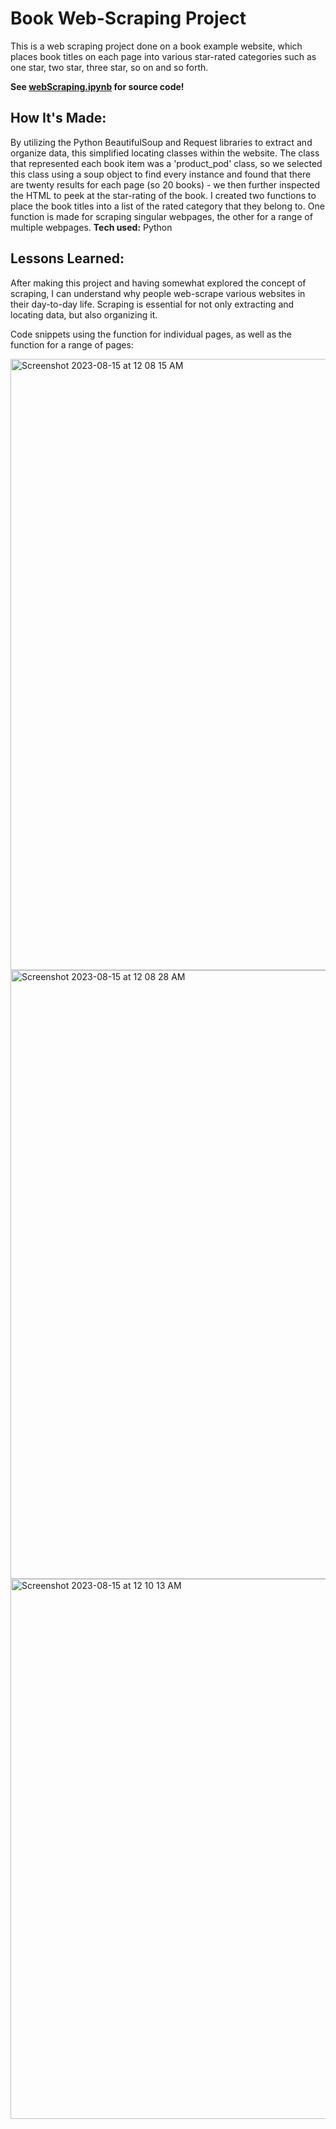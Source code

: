 # Book Web-Scraping Project
This is a web scraping project done on a book example website, which places book titles on each page into various star-rated categories such as one star, two star, three star, so on and so forth. 

**See [webScraping.ipynb](https://github.com/shamshasan0/Python/blob/d4d023b7aabcf4d437899a13d99d4d026c0ff27b/webScraping/webScraping.ipynb) for source code!**

## How It's Made:
By utilizing the Python BeautifulSoup and Request libraries to extract and organize data, this simplified locating classes within the 
website. The class that represented each book item was a 'product_pod' class, so we selected this class using a soup object to find every instance and found that there are twenty results for each page (so 20 books) - we then further inspected the HTML to peek at the star-rating of the book. I created two functions to place the book titles into a list of the rated category that they belong to. One function is made for scraping singular webpages, the other for a range of multiple webpages.
**Tech used:** Python

## Lessons Learned:
After making this project and having somewhat explored the concept of scraping, I can understand why people web-scrape various websites in their day-to-day life. Scraping is essential for not only extracting and locating data, but also organizing it.


Code snippets using the function for individual pages, as well as the function for a range of pages:

<img width="978" alt="Screenshot 2023-08-15 at 12 08 15 AM" src="https://github.com/shamshasan0/Python/assets/105460072/8c224199-6eaa-48f2-8890-5fa25a3a2b05">

<img width="974" alt="Screenshot 2023-08-15 at 12 08 28 AM" src="https://github.com/shamshasan0/Python/assets/105460072/f6a19a21-d9b3-43f1-a773-00540332de26">

<img width="864" alt="Screenshot 2023-08-15 at 12 10 13 AM" src="https://github.com/shamshasan0/Python/assets/105460072/5e73f1a6-55a9-41fa-9eb2-2217cddba0a7">

